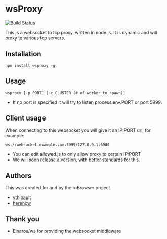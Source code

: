 wsProxy
=======
[![Build Status](https://travis-ci.org/herenow/wsProxy.svg?branch=master)](https://travis-ci.org/herenow/wsProxy)

This is a websocket to tcp proxy, written in node.js. It is dynamic and will proxy to various tcp servers.


Installation
----------
```
npm install wsproxy -g
```


Usage
----------

```
wsproxy [-p PORT] [-c CLUSTER (# of worker to spawn)]
```
* If no port is specified it will try to listen process.env.PORT or port 5999.

Client usage
----------
When connecting to this websocket you will give it an IP:PORT uri, for example:
```
ws://websocket.example.com:5999/127.0.0.1:6900
```
* You can edit allowed.js to only allow proxy to certain IP:PORT
* We will soon release a version, with better standards for this.


Authors
---------
This was created for and by the roBrowser project.
- [vthibault](https://github.com/vthibault)
- [herenow](https://github.com/herenow)


Thank you 
----------
- Einaros/ws for providing the websocket middleware
